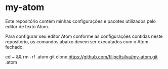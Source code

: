 # my-atom
Este repositório contém minhas configurações e pacotes utilizados pelo editor de texto Atom.

Para configurar seu editor Atom conforme as configurações contidas neste repositório, os comandos abaixo devem ser executados com o Atom fechado.

  cd ~ && rm -rf .atom
  git clone https://github.com/filipeltsilva/my-atom.git .atom
